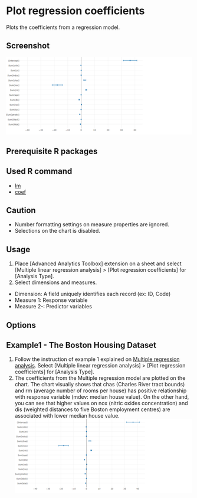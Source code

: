# Plot regression coefficients
Plots the coefficients from a regression model.

## Screenshot
  ![coef example1](./images/coef_example1.png)

## Prerequisite R packages

## Used R command
 * [lm](https://www.rdocumentation.org/packages/stats/versions/3.4.0/topics/lm)
 * [coef](https://www.rdocumentation.org/packages/stats/versions/3.4.1/topics/coef)

## Caution
  * Number formatting settings on measure properties are ignored.
  * Selections on the chart is disabled.

## Usage
  1. Place [Advanced Analytics Toolbox] extension on a sheet and select [Multiple linear regression analysis] > [Plot regression coefficients] for [Analysis Type].
  2. Select dimensions and measures.
  * Dimension: A field uniquely identifies each record (ex: ID, Code)
  * Measure 1: Response variable
  * Measure 2-: Predictor variables

## Options

## Example1 - The Boston Housing Dataset
  1. Follow the instruction of example 1 explained on [Multiple regression analysis](./regression_analysis.md). Select [Multiple linear regression analysis] > [Plot regression coefficients] for [Analysis Type].
  2. The coefficients from the Multiple regression model are plotted on the chart. The chart visually shows that chas (Charles River tract bounds) and  rm (average number of rooms per house) has positive relationship with response variable (mdev: median house value). On the other hand, you can see that higher values on nox (nitric oxides concentration) and dis (weighted distances to five Boston employment centres) are associated with lower median house value.
![coef example1](./images/coef_example1.png)
